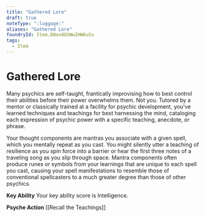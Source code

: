 ```yaml
---
title: "Gathered Lore"
draft: true
noteType: ":luggage:"
aliases: "Gathered Lore"
foundryId: Item.DNex8GUWwIHW6uSs
tags:
  - Item
---
```


# Gathered Lore

Many psychics are self-taught, frantically improvising how to best control their abilities before their power overwhelms them. Not you. Tutored by a mentor or classically trained at a facility for psychic development, you've learned techniques and teachings for best harnessing the mind, cataloging each expression of psychic power with a specific teaching, anecdote, or phrase.

Your thought components are mantras you associate with a given spell, which you mentally repeat as you cast. You might silently utter a teaching of resilience as you spin force into a barrier or hear the first three notes of a traveling song as you slip through space. Mantra components often produce runes or symbols from your learnings that are unique to each spell you cast, causing your spell manifestations to resemble those of conventional spellcasters to a much greater degree than those of other psychics.

**Key Ability** Your key ability score is Intelligence.

**Psyche Action** [[Recall the Teachings]]
